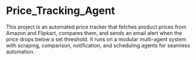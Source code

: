 # Price_Tracking_Agent
This project is an automated price tracker that fetches product prices from Amazon and Flipkart, compares them, and sends an email alert when the price drops below a set threshold. It runs on a modular multi-agent system with scraping, comparison, notification, and scheduling agents for seamless automation.

